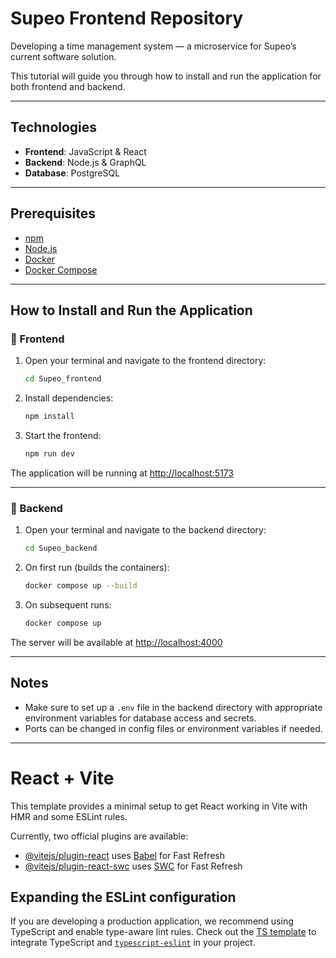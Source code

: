 # Supeo Frontend Repository

Developing a time management system — a microservice for Supeo’s current software solution.

This tutorial will guide you through how to install and run the application for both frontend and backend.

---

## Technologies

* **Frontend**: JavaScript & React
* **Backend**: Node.js & GraphQL
* **Database**: PostgreSQL

---

## Prerequisites

* [npm](https://www.npmjs.com/)
* [Node.js](https://nodejs.org/)
* [Docker](https://www.docker.com/)
* [Docker Compose](https://docs.docker.com/compose/)

---

## How to Install and Run the Application

### 🔧 Frontend

1. Open your terminal and navigate to the frontend directory:

   ```bash
   cd Supeo_frontend
   ```
2. Install dependencies:

   ```bash
   npm install
   ```
3. Start the frontend:

   ```bash
   npm run dev
   ```

The application will be running at [http://localhost:5173](http://localhost:5173)

---

### 🐳 Backend

1. Open your terminal and navigate to the backend directory:

   ```bash
   cd Supeo_backend
   ```
2. On first run (builds the containers):

   ```bash
   docker compose up --build
   ```
3. On subsequent runs:

   ```bash
   docker compose up
   ```

The server will be available at [http://localhost:4000](http://localhost:4000)

---

## Notes

* Make sure to set up a `.env` file in the backend directory with appropriate environment variables for database access and secrets.
* Ports can be changed in config files or environment variables if needed.

---








# React + Vite

This template provides a minimal setup to get React working in Vite with HMR and some ESLint rules.

Currently, two official plugins are available:

- [@vitejs/plugin-react](https://github.com/vitejs/vite-plugin-react/blob/main/packages/plugin-react/README.md) uses [Babel](https://babeljs.io/) for Fast Refresh
- [@vitejs/plugin-react-swc](https://github.com/vitejs/vite-plugin-react-swc) uses [SWC](https://swc.rs/) for Fast Refresh

## Expanding the ESLint configuration

If you are developing a production application, we recommend using TypeScript and enable type-aware lint rules. Check out the [TS template](https://github.com/vitejs/vite/tree/main/packages/create-vite/template-react-ts) to integrate TypeScript and [`typescript-eslint`](https://typescript-eslint.io) in your project.
